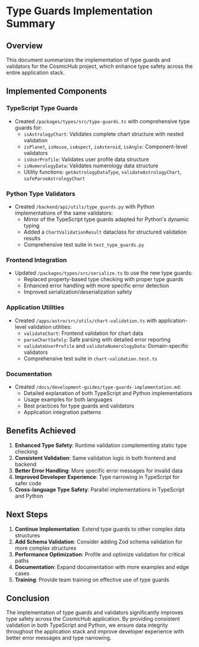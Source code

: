 # Type Guards Implementation Summary

## Overview

This document summarizes the implementation of type guards and validators for the CosmicHub project,
which enhance type safety across the entire application stack.

## Implemented Components

### TypeScript Type Guards

- Created `/packages/types/src/type-guards.ts` with comprehensive type guards for:
  - `isAstrologyChart`: Validates complete chart structure with nested validation
  - `isPlanet`, `isHouse`, `isAspect`, `isAsteroid`, `isAngle`: Component-level validators
  - `isUserProfile`: Validates user profile data structure
  - `isNumerologyData`: Validates numerology data structure
  - Utility functions: `getAstrologyDataType`, `validateAstrologyChart`, `safeParseAstrologyChart`

### Python Type Validators

- Created `/backend/api/utils/type_guards.py` with Python implementations of the same validators:
  - Mirror of the TypeScript type guards adapted for Python's dynamic typing
  - Added a `ChartValidationResult` dataclass for structured validation results
  - Comprehensive test suite in `test_type_guards.py`

### Frontend Integration

- Updated `/packages/types/src/serialize.ts` to use the new type guards:
  - Replaced property-based type checking with proper type guards
  - Enhanced error handling with more specific error detection
  - Improved serialization/deserialization safety

### Application Utilities

- Created `/apps/astro/src/utils/chart-validation.ts` with application-level validation utilities:
  - `validateChart`: Frontend validation for chart data
  - `parseChartSafely`: Safe parsing with detailed error reporting
  - `validateUserProfile` and `validateNumerologyData`: Domain-specific validators
  - Comprehensive test suite in `chart-validation.test.ts`

### Documentation

- Created `/docs/development-guides/type-guards-implementation.md`:
  - Detailed explanation of both TypeScript and Python implementations
  - Usage examples for both languages
  - Best practices for type guards and validators
  - Application integration patterns

## Benefits Achieved

1. **Enhanced Type Safety**: Runtime validation complementing static type checking
2. **Consistent Validation**: Same validation logic in both frontend and backend
3. **Better Error Handling**: More specific error messages for invalid data
4. **Improved Developer Experience**: Type narrowing in TypeScript for safer code
5. **Cross-language Type Safety**: Parallel implementations in TypeScript and Python

## Next Steps

1. **Continue Implementation**: Extend type guards to other complex data structures
2. **Add Schema Validation**: Consider adding Zod schema validation for more complex structures
3. **Performance Optimization**: Profile and optimize validation for critical paths
4. **Documentation**: Expand documentation with more examples and edge cases
5. **Training**: Provide team training on effective use of type guards

## Conclusion

The implementation of type guards and validators significantly improves type safety across the
CosmicHub application. By providing consistent validation in both TypeScript and Python, we ensure
data integrity throughout the application stack and improve developer experience with better error
messages and type narrowing.
